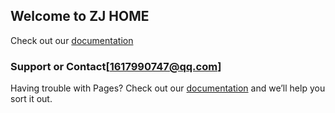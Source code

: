## Welcome to ZJ HOME

Check out our [documentation](https://img.rruu.net/image/6020c058defac) 
### Support or Contact[1617990747@qq.com]
Having trouble with Pages? Check out our [documentation](https://user.qzone.qq.com/1617990747/main)  and we’ll help you sort it out.
